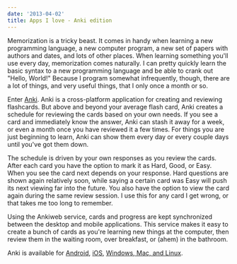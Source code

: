 ```yaml
---
date: '2013-04-02'
title: Apps I love - Anki edition
---
```

<p>Memorization is a tricky beast. It comes in handy when learning a new programming language, a new computer program, a new set of papers with authors and dates, and lots of other places. When learning something you&#039;ll use every day, memorization comes naturally. I can pretty quickly learn the basic syntax to a new programming language and be able to crank out &quot;Hello, World!&quot; Because I program somewhat infrequently, though, there are a lot of things, and very useful things, that I only once a month or so.</p>

<p>Enter <a href="http://ankisrs.net/">Anki</a>. Anki is a cross-platform application for creating and reviewing flashcards. But above and beyond your average flash card, Anki creates a schedule for reviewing the cards based on your own needs. If you see a card and immediately know the answer, Anki can stash it  away for a week, or even a month once you have reviewed it a few times. For things you are just beginning to learn, Anki can show them every day or every couple days until you&#039;ve got them down.</p>

<p>The schedule is driven by your own responses as you review the cards. After each card you have the option to mark it as Hard, Good, or Easy. When you see the card next depends on your response. Hard questions are shown again relatively soon, while saying a certain card was Easy will push its next viewing far into the future. You also have the option to view the card again during the same review session. I use this for any card I get wrong, or that takes me too long to remember.</p>

<p>Using the Ankiweb service, cards and progress are kept synchronized between the desktop and mobile applications. This service makes it easy to create a bunch of cards as you&#039;re learning new things at the computer, then review them in the waiting room, over breakfast, or (ahem) in the bathroom.</p>

<p>Anki is available for <a href="https://play.google.com/store/apps/details?id=com.ichi2.anki&amp;feature=search_result#?t=W251bGwsMSwxLDEsImNvbS5pY2hpMi5hbmtpIl0.">Android</a>, <a href="https://itunes.apple.com/us/app/ankisrs/id373493387?mt=8">iOS</a>, <a href="http://ankisrs.net/anki2.html">Windows, Mac, and Linux</a>.</p>
